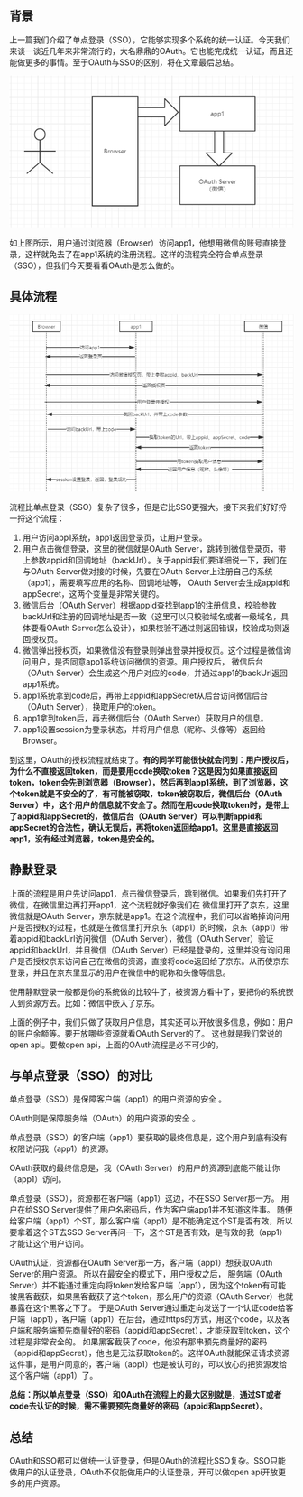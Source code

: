 ## 背景

上一篇我们介绍了单点登录（SSO），它能够实现多个系统的统一认证。今天我们来谈一谈近几年来非常流行的，大名鼎鼎的OAuth。它也能完成统一认证，而且还能做更多的事情。至于OAuth与SSO的区别，将在文章最后总结。

![20180907145738](../uploads/e3ca51ba31afeea57e953fd4dc11c198/20180907145738.png)

如上图所示，用户通过浏览器（Browser）访问app1，他想用微信的账号直接登录，这样就免去了在app1系统的注册流程。这样的流程完全符合单点登录（SSO），但我们今天要看看OAuth是怎么做的。

## 具体流程

![20180907155348](../uploads/6e21eae234f3826c6b0d4add8143d25b/20180907155348.png)

流程比单点登录（SSO）复杂了很多，但是它比SSO更强大。接下来我们好好捋一捋这个流程：

1. 用户访问app1系统，app1返回登录页，让用户登录。
2. 用户点击微信登录，这里的微信就是OAuth Server，跳转到微信登录页，带上参数appid和回调地址（backUrl）。关于appid我们要详细说一下，我们在与OAuth Server做对接的时候，先要在OAuth Server上注册自己的系统（app1），需要填写应用的名称、回调地址等， OAuth Server会生成appid和appSecret，这两个变量是非常关键的。
3. 微信后台（OAuth Server）根据appid查找到app1的注册信息，校验参数backUrl和注册的回调地址是否一致（这里可以只校验域名或者一级域名，具体要看OAuth Server怎么设计），如果校验不通过则返回错误，校验成功则返回授权页。
4. 微信弹出授权页，如果微信没有登录则弹出登录并授权页。这个过程是微信询问用户，是否同意app1系统访问微信的资源。用户授权后， 微信后台（OAuth Server）会生成这个用户对应的code，并通过app1的backUrl返回app1系统。
5. app1系统拿到code后，再带上appid和appSecret从后台访问微信后台（OAuth Server），换取用户的token。
6. app1拿到token后，再去微信后台（OAuth Server）获取用户的信息。
7. app1设置session为登录状态，并将用户信息（昵称、头像等）返回给Browser。

到这里，OAuth的授权流程就结束了。**有的同学可能很快就会问到：用户授权后，为什么不直接返回token，而是要用code换取token？这是因为如果直接返回token，token会先到浏览器（Browser），然后再到app1系统，到了浏览器，这个token就是不安全的了，有可能被窃取，token被窃取后，微信后台（OAuth Server）中，这个用户的信息就不安全了。然而在用code换取token时，是带上了appid和appSecret的，微信后台（OAuth Server）可以判断appid和appSecret的合法性，确认无误后，再将token返回给app1。这里是直接返回app1，没有经过浏览器，token是安全的。**

## 静默登录

上面的流程是用户先访问app1，点击微信登录后，跳到微信。如果我们先打开了微信，在微信里边再打开app1，这个流程就好像我们在
微信里打开了京东，这里微信就是OAuth Server，京东就是app1。在这个流程中，我们可以省略掉询问用户是否授权的过程，也就是在微信里打开京东（app1）的时候，京东（app1）带着appid和backUrl访问微信（OAuth Server），微信（OAuth Server）验证appid和backUrl，并且微信（OAuth Server）已经是登录的，这里并没有询问用户是否授权京东访问自己在微信的资源，直接将code返回给了京东。从而使京东登录，并且在京东里显示的用户在微信中的昵称和头像等信息。

使用静默登录一般都是你的系统做的比较牛了，被资源方看中了，要把你的系统嵌入到资源方去。比如：微信中嵌入了京东。

上面的例子中，我们只做了获取用户信息，其实还可以开放很多信息，例如：用户的账户余额等。要开放哪些资源就看OAuth Server的了。
这也就是我们常说的open api。要做open api，上面的OAuth流程是必不可少的。

## 与单点登录（SSO）的对比

单点登录（SSO）是保障客户端（app1）的用户资源的安全 。

OAuth则是保障服务端（OAuth）的用户资源的安全 。

单点登录（SSO）的客户端（app1）要获取的最终信息是，这个用户到底有没有权限访问我（app1）的资源。

OAuth获取的最终信息是，我（OAuth Server）的用户的资源到底能不能让你（app1）访问。

单点登录（SSO），资源都在客户端（app1）这边，不在SSO Server那一方。 用户在给SSO Server提供了用户名密码后，作为客户端app1并不知道这件事。 随便给客户端（app1）个ST，那么客户端（app1）是不能确定这个ST是否有效，所以要拿着这个ST去SSO Server再问一下，这个ST是否有效，是有效的我（app1）才能让这个用户访问。

OAuth认证，资源都在OAuth Server那一方，客户端（app1）想获取OAuth Server的用户资源。 所以在最安全的模式下，用户授权之后，
服务端（OAuth Server）并不能通过重定向将token发给客户端（app1），因为这个token有可能被黑客截获，如果黑客截获了这个token，那么用户的资源（OAuth Server）也就暴露在这个黑客之下了。 于是OAuth Server通过重定向发送了一个认证code给客户端（app1），客户端（app1）在后台，通过https的方式，用这个code，以及客户端和服务端预先商量好的密码（appid和appSecret），才能获取到token，这个过程是非常安全的。 如果黑客截获了code，他没有那串预先商量好的密码（appid和appSecret），他也是无法获取token的。这样OAuth就能保证请求资源这件事，是用户同意的，客户端（app1）也是被认可的，可以放心的把资源发给这个客户端（app1）了。

**总结：所以单点登录（SSO）和OAuth在流程上的最大区别就是，通过ST或者code去认证的时候，需不需要预先商量好的密码（appid和appSecret）。**

## 总结

OAuth和SSO都可以做统一认证登录，但是OAuth的流程比SSO复杂。SSO只能做用户的认证登录，OAuth不仅能做用户的认证登录，开可以做open api开放更多的用户资源。